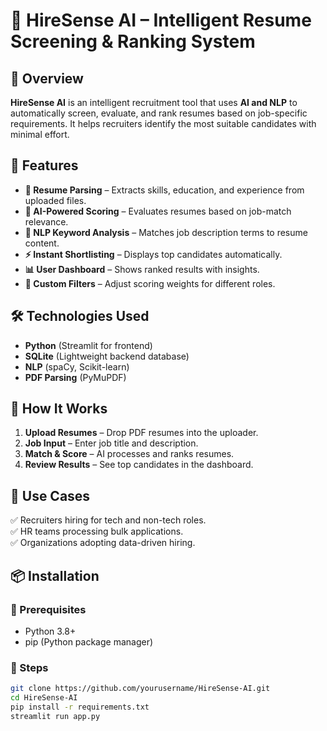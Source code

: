 # 🤖 HireSense AI – Intelligent Resume Screening & Ranking System

## 📌 Overview  
**HireSense AI** is an intelligent recruitment tool that uses **AI and NLP** to automatically screen, evaluate, and rank resumes based on job-specific requirements. It helps recruiters identify the most suitable candidates with minimal effort.

## 🚀 Features  
- **📄 Resume Parsing** – Extracts skills, education, and experience from uploaded files.  
- **🧠 AI-Powered Scoring** – Evaluates resumes based on job-match relevance.  
- **📝 NLP Keyword Analysis** – Matches job description terms to resume content.  
- **⚡ Instant Shortlisting** – Displays top candidates automatically.  
- **📊 User Dashboard** – Shows ranked results with insights.  
- **🔧 Custom Filters** – Adjust scoring weights for different roles.

## 🛠️ Technologies Used  
- **Python** (Streamlit for frontend)  
- **SQLite** (Lightweight backend database)  
- **NLP** (spaCy, Scikit-learn)  
- **PDF Parsing** (PyMuPDF)  

## 📂 How It Works  
1. **Upload Resumes** – Drop PDF resumes into the uploader.  
2. **Job Input** – Enter job title and description.  
3. **Match & Score** – AI processes and ranks resumes.  
4. **Review Results** – See top candidates in the dashboard.

## 🎯 Use Cases  
✅ Recruiters hiring for tech and non-tech roles.  
✅ HR teams processing bulk applications.  
✅ Organizations adopting data-driven hiring.

## 📦 Installation  
### 🔹 Prerequisites  
- Python 3.8+  
- pip (Python package manager)  

### 🔹 Steps  
```bash
git clone https://github.com/yourusername/HireSense-AI.git  
cd HireSense-AI  
pip install -r requirements.txt  
streamlit run app.py  
